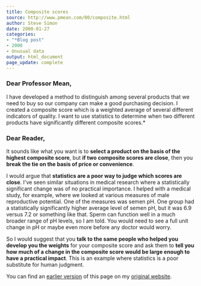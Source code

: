 ```yaml
---
title: Composite scores
source: http://www.pmean.com/00/composite.html
author: Steve Simon
date: 2000-01-27
categories:
- "*Blog post"
- 2000
- Unusual data
output: html_document
page_update: complete
---
```

### Dear Professor Mean, 

I have developed a method to distinguish among several products that we need to buy so our company can make a good purchasing decision. I created a composite score which is a weighted average of several different indicators of quality. I want to use statistics to determine when two different products have significantly different composite scores.*

<!---more--->

### Dear Reader,

It sounds like what you want is to **select a product on the basis of the highest composite score**, but **if two composite scores are close**, then you **break the tie on the basis of price or convenience**.

I would argue that **statistics are a poor way to judge which scores are close**. I've seen similar situations in medical research where a statistically significant change was of no practical importance. I helped with a medical study, for example, where we looked at various measures of male reproductive potential. One of the measures was semen pH. One group had a statistically significantly higher average level of semen pH, but it was 6.9 versus 7.2 or something like that. Sperm can function well in a much broader range of pH levels, so I am told. You would need to see a full unit change in pH or maybe even more before any doctor would worry.

So I would suggest that you **talk to the same people who helped you develop you the weights** for your composite score and ask them to **tell you how much of a change in the composite score would be large enough to have a practical impact**. This is an example where statistics is a poor substitute for human judgment.

You can find an [earlier version][sim1] of this page on my [original website][sim2].

[sim1]: http://www.pmean.com/00/composite.html
[sim2]: http://www.pmean.com/original_site.html
